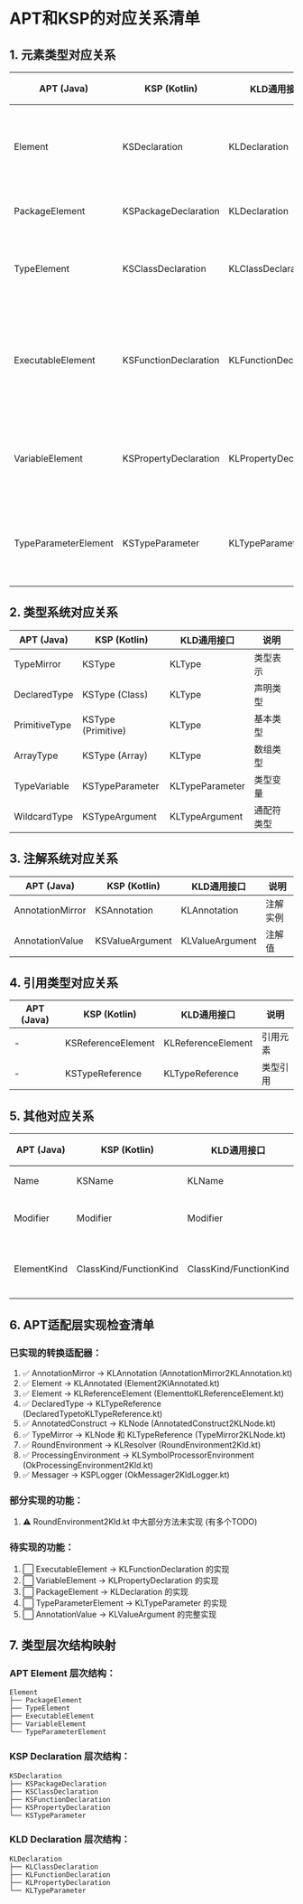 # APT和KSP的对应关系清单

## 1. 元素类型对应关系

| APT (Java) | KSP (Kotlin) | KLD通用接口 | 说明 |
|------------|--------------|-------------|------|
| Element | KSDeclaration | KLDeclaration | 基础声明元素 |
| PackageElement | KSPackageDeclaration | KLDeclaration | 包声明 |
| TypeElement | KSClassDeclaration | KLClassDeclaration | 类/接口声明 |
| ExecutableElement | KSFunctionDeclaration | KLFunctionDeclaration | 方法/构造函数声明 |
| VariableElement | KSPropertyDeclaration | KLPropertyDeclaration | 字段/属性声明 |
| TypeParameterElement | KSTypeParameter | KLTypeParameter | 类型参数声明 |

## 2. 类型系统对应关系

| APT (Java) | KSP (Kotlin) | KLD通用接口 | 说明 |
|------------|--------------|-------------|------|
| TypeMirror | KSType | KLType | 类型表示 |
| DeclaredType | KSType (Class) | KLType | 声明类型 |
| PrimitiveType | KSType (Primitive) | KLType | 基本类型 |
| ArrayType | KSType (Array) | KLType | 数组类型 |
| TypeVariable | KSTypeParameter | KLTypeParameter | 类型变量 |
| WildcardType | KSTypeArgument | KLTypeArgument | 通配符类型 |

## 3. 注解系统对应关系

| APT (Java) | KSP (Kotlin) | KLD通用接口 | 说明 |
|------------|--------------|-------------|------|
| AnnotationMirror | KSAnnotation | KLAnnotation | 注解实例 |
| AnnotationValue | KSValueArgument | KLValueArgument | 注解值 |

## 4. 引用类型对应关系

| APT (Java) | KSP (Kotlin) | KLD通用接口 | 说明 |
|------------|--------------|-------------|------|
| - | KSReferenceElement | KLReferenceElement | 引用元素 |
| - | KSTypeReference | KLTypeReference | 类型引用 |

## 5. 其他对应关系

| APT (Java) | KSP (Kotlin) | KLD通用接口 | 说明 |
|------------|--------------|-------------|------|
| Name | KSName | KLName | 名称 |
| Modifier | Modifier | Modifier | 修饰符 |
| ElementKind | ClassKind/FunctionKind | ClassKind/FunctionKind | 元素种类 |

## 6. APT适配层实现检查清单

### 已实现的转换适配器：

1. ✅ AnnotationMirror → KLAnnotation (AnnotationMirror2KLAnnotation.kt)
2. ✅ Element → KLAnnotated (Element2KlAnnotated.kt)
3. ✅ Element → KLReferenceElement (ElementtoKLReferenceElement.kt)
4. ✅ DeclaredType → KLTypeReference (DeclaredTypetoKLTypeReference.kt)
5. ✅ AnnotatedConstruct → KLNode (AnnotatedConstruct2KLNode.kt)
6. ✅ TypeMirror → KLNode 和 KLTypeReference (TypeMirror2KLNode.kt)
7. ✅ RoundEnvironment → KLResolver (RoundEnvironment2Kld.kt)
8. ✅ ProcessingEnvironment → KLSymbolProcessorEnvironment (OkProcessingEnvironment2Kld.kt)
9. ✅ Messager → KSPLogger (OkMessager2KldLogger.kt)

### 部分实现的功能：

1. ⚠️ RoundEnvironment2Kld.kt 中大部分方法未实现 (有多个TODO)

### 待实现的功能：

1. ⬜ ExecutableElement → KLFunctionDeclaration 的实现
2. ⬜ VariableElement → KLPropertyDeclaration 的实现
3. ⬜ PackageElement → KLDeclaration 的实现
4. ⬜ TypeParameterElement → KLTypeParameter 的实现
5. ⬜ AnnotationValue → KLValueArgument 的完整实现

## 7. 类型层次结构映射

### APT Element 层次结构：
```
Element
├── PackageElement
├── TypeElement
├── ExecutableElement
├── VariableElement
└── TypeParameterElement
```

### KSP Declaration 层次结构：
```
KSDeclaration
├── KSPackageDeclaration
├── KSClassDeclaration
├── KSFunctionDeclaration
├── KSPropertyDeclaration
└── KSTypeParameter
```

### KLD Declaration 层次结构：
```
KLDeclaration
├── KLClassDeclaration
├── KLFunctionDeclaration
├── KLPropertyDeclaration
└── KLTypeParameter
```